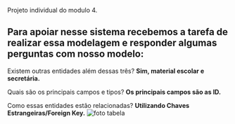 
Projeto individual do modulo 4.
## Para apoiar nesse sistema recebemos a tarefa de realizar essa modelagem e responder algumas perguntas com nosso modelo: 

Existem outras entidades além dessas três? 
**Sim, material escolar e secretária.**

Quais são os principais campos e tipos? 
 **Os principais campos são as ID.**

Como essas entidades estão relacionadas?
 **Utilizando Chaves Estrangeiras/Foreign Key.**
![foto tabela](https://user-images.githubusercontent.com/113219149/223565454-c5eb16e2-9cc9-4f08-86cd-c832f794c28a.png)

